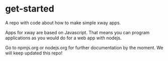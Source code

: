 # get-started
A repo with code about how to make simple xway apps.

Apps for xway are based on Javascript. That means you can program applications as you would do for a web app with nodejs.

Go to npmjs.org or nodejs.org for further documentation by the moment. We will
keep updated this repo!
